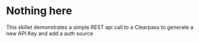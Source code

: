 # Nothing here

  This skillet demonstrates a simple REST api call to a Clearpass to generate a new API Key and add a auth source
